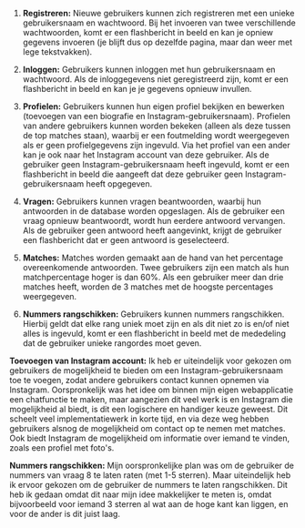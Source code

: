 1. **Registreren:** Nieuwe gebruikers kunnen zich registreren met een unieke gebruikersnaam en wachtwoord. Bij het invoeren van twee verschillende wachtwoorden, komt er een flashbericht in beeld en kan je opniew gegevens invoeren (je blijft dus op dezelfde pagina, maar dan weer met lege tekstvakken).

2. **Inloggen:** Gebruikers kunnen inloggen met hun gebruikersnaam en wachtwoord. Als de inloggegevens niet geregistreerd zijn, komt er een flashbericht in beeld en kan je je gegevens opnieuw invullen. 

3. **Profielen:** Gebruikers kunnen hun eigen profiel bekijken en bewerken (toevoegen van een biografie en Instagram-gebruikersnaam). Profielen van andere gebruikers  kunnen worden bekeken (alleen als deze tussen de top matches staan), waarbij er een foutmelding wordt weergegeven als er geen profielgegevens zijn ingevuld. Via het profiel van een ander kan je ook naar het Instagram account van deze gebruiker. Als de gebruiker geen Instagram-gebruikersnaam heeft ingevuld, komt er een flashbericht in beeld die aangeeft dat deze gebruiker geen Instagram-gebruikersnaam heeft opgegeven. 

4. **Vragen:** Gebruikers kunnen vragen beantwoorden, waarbij hun antwoorden in de database worden opgeslagen. Als de gebruiker een vraag opnieuw beantwoordt, wordt hun eerdere antwoord vervangen. Als de gebruiker geen antwoord heeft aangevinkt, krijgt de gebruiker een flashbericht dat er geen antwoord is geselecteerd. 

5. **Matches:** Matches worden gemaakt aan de hand van het percentage overeenkomende antwoorden. Twee gebruikers zijn een match als hun matchpercentage hoger is dan 60%. Als een gebruiker meer dan drie matches heeft, worden de 3 matches met de hoogste percentages weergegeven. 

6. **Nummers rangschikken:** Gebruikers kunnen nummers rangschikken. Hierbij geldt dat elke rang uniek moet zijn en als dit niet zo is en/of niet alles is ingevuld, komt er een flashbericht in beeld met de mededeling dat de gebruiker unieke rangordes moet geven. 

**Toevoegen van Instagram account:**
Ik heb er uiteindelijk voor gekozen om gebruikers de mogelijkheid te bieden om een Instagram-gebruikersnaam toe te voegen, zodat andere gebruikers contact kunnen opnemen via Instagram. Oorspronkelijk was het idee om binnen mijn eigen webapplicatie een chatfunctie te maken, maar aangezien dit veel werk is en Instagram die mogelijkheid al biedt, is dit een logischere en handiger keuze geweest. Dit scheelt veel implementatiewerk in korte tijd, en via deze weg hebben gebruikers alsnog de mogelijkheid om contact op te nemen met matches. Ook biedt Instagram de mogelijkheid om informatie over iemand te vinden, zoals een profiel met foto's.

**Nummers rangschikken:**
Mijn oorspronkelijke plan was om de gebruiker de nummers van vraag 8 te laten
raten (met 1-5 sterren). Maar uiteindelijk heb ik ervoor gekozen om de gebruiker
de nummers te laten rangschikken. Dit heb ik gedaan omdat dit naar mijn idee
makkelijker te meten is, omdat bijvoorbeeld voor iemand 3 sterren al wat aan de
hoge kant kan liggen, en voor de ander is dit juist laag. 

